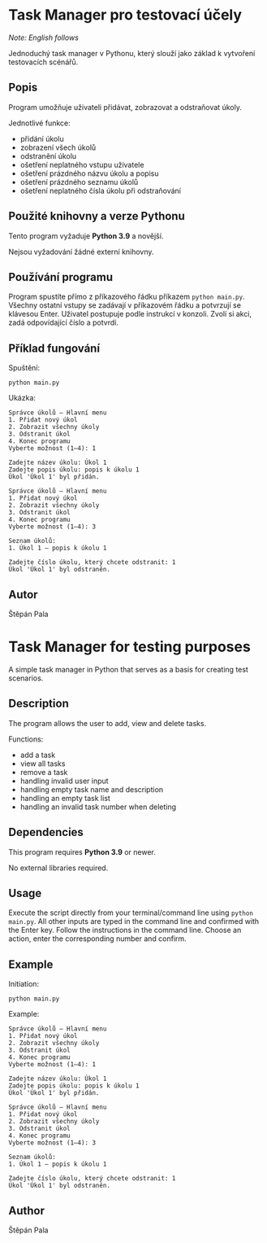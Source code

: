# Task Manager pro testovací účely

*Note: English follows*

Jednoduchý task manager v Pythonu, který slouží jako základ k vytvoření testovacích scénářů.

## Popis

Program umožňuje uživateli přidávat, zobrazovat a odstraňovat úkoly.

Jednotlivé funkce:
*   přidání úkolu
*   zobrazení všech úkolů
*   odstranění úkolu
*   ošetření neplatného vstupu uživatele
*   ošetření prázdného názvu úkolu a popisu
*   ošetření prázdného seznamu úkolů
*   ošetření neplatného čísla úkolu při odstraňování

## Použité knihovny a verze Pythonu

Tento program vyžaduje **Python 3.9** a novější.

Nejsou vyžadování žádné externí knihovny.

## Používání programu

Program spustíte přímo z příkazového řádku příkazem `python main.py`.
Všechny ostatní vstupy se zadávají v příkazovém řádku a potvrzují se klávesou Enter.
Uživatel postupuje podle instrukcí v konzoli. Zvolí si akci, zadá odpovídající číslo a potvrdí.

## Příklad fungování

Spuštění:

`python main.py`

Ukázka:

```
Správce úkolů – Hlavní menu
1. Přidat nový úkol      
2. Zobrazit všechny úkoly
3. Odstranit úkol        
4. Konec programu        
Vyberte možnost (1–4): 1 

Zadejte název úkolu: Úkol 1
Zadejte popis úkolu: popis k úkolu 1
Úkol 'Úkol 1' byl přidán.  

Správce úkolů – Hlavní menu
1. Přidat nový úkol        
2. Zobrazit všechny úkoly  
3. Odstranit úkol
4. Konec programu
Vyberte možnost (1–4): 3   

Seznam úkolů:
1. Úkol 1 – popis k úkolu 1

Zadejte číslo úkolu, který chcete odstranit: 1
Úkol 'Úkol 1' byl odstraněn.
```

## Autor
Štěpán Pala


# Task Manager for testing purposes

A simple task manager in Python that serves as a basis for creating test scenarios.

## Description

The program allows the user to add, view and delete tasks.

Functions:
*   add a task
*   view all tasks
*   remove a task
*   handling invalid user input
*   handling empty task name and description
*   handling an empty task list
*   handling an invalid task number when deleting

## Dependencies

This program requires **Python 3.9** or newer.

No external libraries required.

## Usage

Execute the script directly from your terminal/command line using `python main.py`.
All other inputs are typed in the command line and confirmed with the Enter key.
Follow the instructions in the command line. Choose an action, enter the corresponding number and confirm.

## Example

Initiation:

`python main.py`

Example:

```
Správce úkolů – Hlavní menu
1. Přidat nový úkol      
2. Zobrazit všechny úkoly
3. Odstranit úkol        
4. Konec programu        
Vyberte možnost (1–4): 1 

Zadejte název úkolu: Úkol 1
Zadejte popis úkolu: popis k úkolu 1
Úkol 'Úkol 1' byl přidán.  

Správce úkolů – Hlavní menu
1. Přidat nový úkol        
2. Zobrazit všechny úkoly  
3. Odstranit úkol
4. Konec programu
Vyberte možnost (1–4): 3   

Seznam úkolů:
1. Úkol 1 – popis k úkolu 1

Zadejte číslo úkolu, který chcete odstranit: 1
Úkol 'Úkol 1' byl odstraněn.
```

## Author
Štěpán Pala
